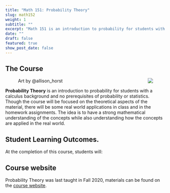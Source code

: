 ```yaml
---
title: "Math 151: Probability Theory"
slug: math152
weight: 1
subtitle: ""
excerpt: "Math 151 is an introduction to probability for students with a calculus background and no prerequisites of probability or statistics. Though the course will be focused on the theoretical aspects of the material, there will be some real world applications in class and in the homework assignments. The idea is to have a strong mathematical understanding of the concepts while also understanding how the concepts are applied in the real world."
date: ""
draft: false
featured: true
show_post_date: false
---
```


## The Course

<figure>
<img src="continuous_discrete_featured.png" align="right">
<figcaption>Art by @allison_horst</figcaption>
</figure>


**Probability Theory** is an introduction to probability for students with a calculus background and no prerequisites of probability or statistics. Though the course will be focused on the theoretical aspects of the material, there will be some real world applications in class and in the homework assignments. The idea is to have a strong mathematical understanding of the concepts while also understanding how the concepts are applied in the real world.

## Student Learning Outcomes.
At the completion of this course, students will:



## Course website

Probability Theory was last taught in Fall 2020, materials can be found on the <a href = "https://research.pomona.edu/johardin/math151f20/" target = "_blank">course website</a>.
